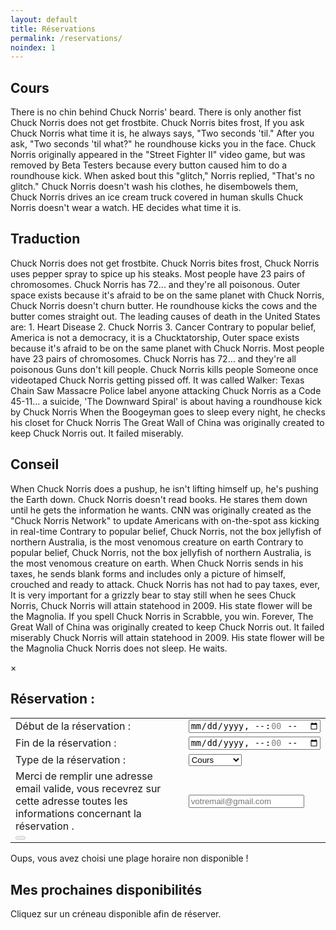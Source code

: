 ```yaml
---
layout: default
title: Réservations
permalink: /reservations/
noindex: 1
---
```


<div id="activities">
  <div class="infobox">
    <h2>Cours</h2>
      <p>
There is no chin behind Chuck Norris' beard. There is only another fist Chuck Norris does not get frostbite. Chuck Norris bites frost, If you ask Chuck Norris what time it is, he always says, "Two seconds 'til." After you ask, "Two seconds 'til what?" he roundhouse kicks you in the face. Chuck Norris originally appeared in the "Street Fighter II" video game, but was removed by Beta Testers because every button caused him to do a roundhouse kick. When asked bout this "glitch," Norris replied, "That's no glitch." Chuck Norris doesn't wash his clothes, he disembowels them, Chuck Norris drives an ice cream truck covered in human skulls Chuck Norris doesn't wear a watch. HE decides what time it is. 
      </p>
  </div>
  <div class="infobox">
    <h2>Traduction</h2>
      <p>
Chuck Norris does not get frostbite. Chuck Norris bites frost, Chuck Norris uses pepper spray to spice up his steaks. Most people have 23 pairs of chromosomes. Chuck Norris has 72... and they're all poisonous. Outer space exists because it's afraid to be on the same planet with Chuck Norris, Chuck Norris doesn't churn butter. He roundhouse kicks the cows and the butter comes straight out. The leading causes of death in the United States are: 1. Heart Disease 2. Chuck Norris 3. Cancer Contrary to popular belief, America is not a democracy, it is a Chucktatorship, Outer space exists because it's afraid to be on the same planet with Chuck Norris. Most people have 23 pairs of chromosomes. Chuck Norris has 72... and they're all poisonous Guns don't kill people. Chuck Norris kills people Someone once videotaped Chuck Norris getting pissed off. It was called Walker: Texas Chain Saw Massacre Police label anyone attacking Chuck Norris as a Code 45-11... a suicide, 'The Downward Spiral' is about having a roundhouse kick by Chuck Norris When the Boogeyman goes to sleep every night, he checks his closet for Chuck Norris The Great Wall of China was originally created to keep Chuck Norris out. It failed miserably. 
      </p>
  </div>
  <div class="infobox">
    <h2>Conseil</h2>
      <p>
When Chuck Norris does a pushup, he isn't lifting himself up, he's pushing the Earth down. Chuck Norris doesn't read books. He stares them down until he gets the information he wants. CNN was originally created as the "Chuck Norris Network" to update Americans with on-the-spot ass kicking in real-time Contrary to popular belief, Chuck Norris, not the box jellyfish of northern Australia, is the most venomous creature on earth Contrary to popular belief, Chuck Norris, not the box jellyfish of northern Australia, is the most venomous creature on earth. When Chuck Norris sends in his taxes, he sends blank forms and includes only a picture of himself, crouched and ready to attack. Chuck Norris has not had to pay taxes, ever, It is very important for a grizzly bear to stay still when he sees Chuck Norris, Chuck Norris will attain statehood in 2009. His state flower will be the Magnolia. If you spell Chuck Norris in Scrabble, you win. Forever, The Great Wall of China was originally created to keep Chuck Norris out. It failed miserably Chuck Norris will attain statehood in 2009. His state flower will be the Magnolia Chuck Norris does not sleep. He waits. 
      </p>
  </div>
</div>

<div id="modal">
  <div>
    <span id="close-modal">&times;</span>
    <div id="reservation-infos">
    	<h2 id="reservation-title">Réservation :</h2>
	<p>
	  <table>
  	    <tbody>
    	      <tr>
                <td>
                  Début de la réservation :
                </td>
                <td>
                  <input id="reservation-startTime" type="datetime-local" name="reservation-startTime" value="" min="" max="" step="3600">
                </td>
              </tr>
              <tr>
                <td>
                  Fin de la réservation :
                </td> 
                <td>
                  <input id="reservation-endTime" type="datetime-local" name="reservation-endTime" value="" min="" max="" step="3600">
                </td>
              </tr>
              <tr>
                <td>
                  Type de la réservation : 
                </td>
                <td>
                  <select id="reservation-type" name="reservation-type">
                    <option value="cours">Cours</option>
    	            <option value="traduction">Traduction</option>
    	            <option value="conseil">Conseil</option>
                  </select>
                </td>
              </tr>
              <tr>
                <td>
                  Merci de remplir une adresse email valide, vous recevrez sur cette adresse toutes les informations concernant la réservation .
                </td>
                <td>
                  <input type="email" id="reservation-email" name="reservation-email" placeholder="votremail@gmail.com" id="email" />
                </td>
              </tr>
              <tr>
                <td colspan="2">
                  <button id="reservation-confirmation" disabled="disabled" type="submit"><span id="wait"></span></button>
                </td>
              </tr>
            </tbody>
          </table>
        </p>
      <div class="booking" id="booking-full">
        <p>Oups, vous avez choisi une plage horaire non disponible !</p>
      </div>
    </div>
  </div>
</div>

<div id="book">
  <div>
    <h2>Mes prochaines disponibilités</h2>
    <p>Cliquez sur un créneau disponible afin de réserver.</p>
    <div id="calendar"></div>
  </div>
</div>

<script src="https://cdn.jsdelivr.net/npm/moment@2.29.4/moment.js" integrity="sha256-wz8JpOEjDzB1vo0qlAgRCNUvYtPDC5ojiUH+gHkCZ8Y=" crossorigin="anonymous"></script>
<script src="https://cdn.jsdelivr.net/npm/fullcalendar@5.11.3/main.min.js" integrity="sha256-7PzqE1MyWa/IV5vZumk1CVO6OQbaJE4ns7vmxuUP/7g=" crossorigin="anonymous"></script>
<link rel="stylesheet" href="https://cdn.jsdelivr.net/npm/fullcalendar@5.11.3/main.min.css" integrity="sha256-5veQuRbWaECuYxwap/IOE/DAwNxgm4ikX7nrgsqYp88=" crossorigin="anonymous">

<script>
  const minReservationDay = moment().format('YYYY-MM-DD');
  const maxReservationDay = moment().add(30,'days').format('YYYY-MM-DD'); 
  const minReservationTime = '08:00';
  const maxReservationTime = '21:00';
  const durationSlot = '01:00';
  const minReservationDayTime = moment().format('YYYY-MM-DDT08:00');
  const maxReservationDayTime = moment().format('YYYY-MM-DDT20:00');
  
  closeModal = () => { 
    modal.style.display = "none"; 
  }
  document.getElementById("close-modal").addEventListener("click", closeModal)
  window.addEventListener("click", (event) => {
    event.target == modal && closeModal()
  })
  document.addEventListener('DOMContentLoaded', function() {
    document.getElementById("reservation-endTime").min = moment().format('YYYY-MM-DDTHH:mm');
    var calendarEl = document.getElementById('calendar');
    var calendar = new FullCalendar.Calendar(calendarEl, {
      initialView: 'timeGridWeek',
      titleFormat: { day: 'numeric', month: 'short' },
      locale: 'fr',
      weekends: false,
      allDaySlot: false,
      slotDuration: durationSlot,
      slotMinTime: minReservationTime,
      slotMaxTime: maxReservationTime,
      firstDay: 1,
      validRange: {
        start: minReservationDay,
        end: maxReservationDay
      },
      businessHours: {
        startTime: minReservationTime,
        endTime: maxReservationTime,
        daysOfWeeks: [1,2,3,4,5]
      },
      buttonText: {
        today: "Aujourd'hui" 
      },
      height: "auto",
      selectable: true,
      select: function(info) {
	modal.style.display = "flex";
	console.log('Selected');
        populateModal(info.start, info.end);
      }
    });
    calendar.render();
  });
</script>

<script defer type="text/javascript">
  function datetimeToFrenchDatetimeAndDuration(start, end) {
    const durationMs = end - start
    const durationHour = parseInt(durationMs/(3600*1000))
    const durationMinute = String(parseInt(durationMs/(60*1000))%60).padStart(2, '0')
    const durationHuman = (durationHour > 0) ? durationHour + "h" + durationMinute : durationMinute + " min"
    const monthNames = ["janvier", "février", "mars", "avril", "mai", "juin", "juillet", "août", "septembre", "octobre", "novembre", "décembre"]
    const dayNames = ["lundi", "mardi", "mercredi", "jeudi", "vendredi", "samedi", "dimanche"]
    const startHuman = `${dayNames[start.getDay() - 1]} ${start.getDate()} ${monthNames[start.getMonth()]} à ${start.getHours()}h${String(start.getMinutes()).padStart(2, '0')}`
    return {durationHuman, startHuman}
  }
  function animateWaitElement(waitEl, button) {
    const oldButtonText = button.innerText
    button.disabled = true
    const dotsSetInterval = setInterval(() => {
      if (waitEl.innerHTML.length > 3 ) 
        waitEl.innerHTML = ""
      else 
        waitEl.innerHTML += "."
    }, 250)
    return () => {
      clearInterval(dotsSetInterval)
      waitEl.innerHTML = ""
      button.innerText = oldButtonText
      button.disabled = false
    }
  }
  function getMaxSlot(startTimeReservation){
    startSlot = startTimeReservation
    endSlot = moment().format('YYYY-MM-DDT20:00')
    maxSlot = endSlot.diff(startSlot, 'hours');
    return maxSlot;
  } 
  function getMaxTimeReservation(){
    return moment().format('YYYY-MM-DDT20:00')
  }
  function getMinTimeReservation(){
    return moment().format('YYYY-MM-DDTHH:mm')
  }
  function checkSlotAlreadyPassed(startTimeReservation){
    console.log(startTimeReservation.format('YYYY-MM-DDTHH:mm'));
    c = moment().format('YYYY-MM-DDTHH:mm')
    if (c.diff(startTimeReservation, 'hours') < 1){
      return False;
    } else {
      return True;
    }
  }
  function populateModal(startSelectedSlot, endSelectedSlot){
    if (checkSlotAlreadyPassed(startSelectedSlot) === False){
      document.getElementById("reservation-startTime").min = moment(startSelectedSlot).add(1, 'hours').format('YYYY-MM-DDTHH:mm');
      document.getElementById("reservation-startTime").value = moment(startSelectedSlot).add(1, 'hours').format('YYYY-MM-DDTHH:mm');
      document.getElementById("reservation-endTime").min = moment(startSelectedSlot).add(2, 'hours').format('YYYY-MM-DDTHH:mm');
      document.getElementById("reservation-endTime").value = moment(endSelectedSlot).add(1, 'hours').format('YYYY-MM-DDTHH:mm');
    } else {
      document.getElementById("reservation-startTime").min = moment(startSelectedSlot).format('YYYY-MM-DDTHH:mm');
      document.getElementById("reservation-startTime").value = moment(startSelectedSlot).format('YYYY-MM-DDTHH:mm');
      document.getElementById("reservation-endTime").min = moment(endSelectedSlot).format('YYYY-MM-DDTHH:mm');
    } 
    document.getElementById("reservation-startTime").max = moment(maxReservationDayTime).subtract(1,'hours').format('YYYY-MM-DDTHH:mm');
    document.getElementById("reservation-endTime").max = moment(maxReservationDayTime).add(1,'hours').format('YYYY-MM-DDTHH:mm');
    return;
  }
    
</script>
